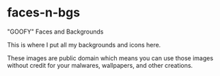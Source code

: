 # faces-n-bgs
\"GOOFY\" Faces and Backgrounds

This is where I put all my backgrounds and icons here.

These images are public domain which means you can use those images without credit for your malwares, wallpapers, and other creations.
